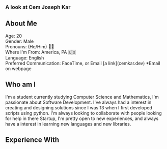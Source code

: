### A look at Cem Joseph Kar
<h2>About Me</h2>
  Age: 20 <br>
  Gender: Male <br>
  Pronouns: (He/Him) 👱‍♂️ <br>
  Where I'm From: America, PA 🇺🇸 <br>
  Language: English <br>
  Preferred Communication: FaceTime, or Email [a link](cemkar.dev) *Email on webpage
<h2>Who am I</h2>
<p>I'm a student currently studying Computer Science and Mathematics, I'm passionate about Software Development. I've always had a interest in creating and designing solutions since I was 13 when I first developed scripts using python. I'm always looking to collaborate with people looking for help in there Startup, I'm pretty open to new experiences, and always have a interest in learning new languages and new libraries.</p>
<h2>Experience With</h2>




<!--
**cemkar/cemkar** is a ✨ _special_ ✨ repository because its `README.md` (this file) appears on your GitHub profile.

Here are some ideas to get you started:

- 🔭 I’m currently working on ...
- 🌱 I’m currently learning ...
- 👯 I’m looking to collaborate on ...
- 🤔 I’m looking for help with ...
- 💬 Ask me about ...
- 📫 How to reach me: ...
- 😄 Pronouns: ...
- ⚡ Fun fact: ...
-->
